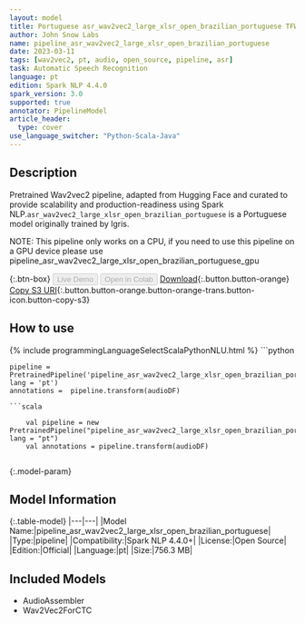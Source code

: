 ```yaml
---
layout: model
title: Portuguese asr_wav2vec2_large_xlsr_open_brazilian_portuguese TFWav2Vec2ForCTC from lgris
author: John Snow Labs
name: pipeline_asr_wav2vec2_large_xlsr_open_brazilian_portuguese
date: 2023-03-11
tags: [wav2vec2, pt, audio, open_source, pipeline, asr]
task: Automatic Speech Recognition
language: pt
edition: Spark NLP 4.4.0
spark_version: 3.0
supported: true
annotator: PipelineModel
article_header:
  type: cover
use_language_switcher: "Python-Scala-Java"
---
```


## Description

Pretrained Wav2vec2  pipeline, adapted from Hugging Face and curated to provide scalability and production-readiness using Spark NLP.`asr_wav2vec2_large_xlsr_open_brazilian_portuguese` is a Portuguese model originally trained by lgris.

NOTE: This pipeline only works on a CPU, if you need to use this pipeline on a GPU device please use pipeline_asr_wav2vec2_large_xlsr_open_brazilian_portuguese_gpu

{:.btn-box}
<button class="button button-orange" disabled>Live Demo</button>
<button class="button button-orange" disabled>Open in Colab</button>
[Download](https://s3.amazonaws.com/auxdata.johnsnowlabs.com/public/models/pipeline_asr_wav2vec2_large_xlsr_open_brazilian_portuguese_pt_4.4.0_3.0_1678549724292.zip){:.button.button-orange}
[Copy S3 URI](s3://auxdata.johnsnowlabs.com/public/models/pipeline_asr_wav2vec2_large_xlsr_open_brazilian_portuguese_pt_4.4.0_3.0_1678549724292.zip){:.button.button-orange.button-orange-trans.button-icon.button-copy-s3}

## How to use



<div class="tabs-box" markdown="1">
{% include programmingLanguageSelectScalaPythonNLU.html %}
```python

    pipeline = PretrainedPipeline('pipeline_asr_wav2vec2_large_xlsr_open_brazilian_portuguese', lang = 'pt')
    annotations =  pipeline.transform(audioDF)
    
```
```scala

    val pipeline = new PretrainedPipeline("pipeline_asr_wav2vec2_large_xlsr_open_brazilian_portuguese", lang = "pt")
    val annotations = pipeline.transform(audioDF)
    
```
</div>

{:.model-param}
## Model Information

{:.table-model}
|---|---|
|Model Name:|pipeline_asr_wav2vec2_large_xlsr_open_brazilian_portuguese|
|Type:|pipeline|
|Compatibility:|Spark NLP 4.4.0+|
|License:|Open Source|
|Edition:|Official|
|Language:|pt|
|Size:|756.3 MB|

## Included Models

- AudioAssembler
- Wav2Vec2ForCTC